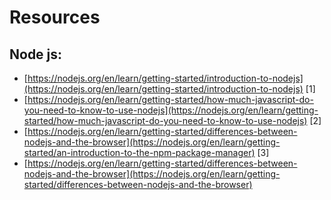 # Resources 
## Node js:
* [https://nodejs.org/en/learn/getting-started/introduction-to-nodejs](https://nodejs.org/en/learn/getting-started/introduction-to-nodejs) [1]
* [https://nodejs.org/en/learn/getting-started/how-much-javascript-do-you-need-to-know-to-use-nodejs](https://nodejs.org/en/learn/getting-started/how-much-javascript-do-you-need-to-know-to-use-nodejs) [2]
* [https://nodejs.org/en/learn/getting-started/differences-between-nodejs-and-the-browser](https://nodejs.org/en/learn/getting-started/an-introduction-to-the-npm-package-manager) [3]
* [https://nodejs.org/en/learn/getting-started/differences-between-nodejs-and-the-browser](https://nodejs.org/en/learn/getting-started/differences-between-nodejs-and-the-browser)

